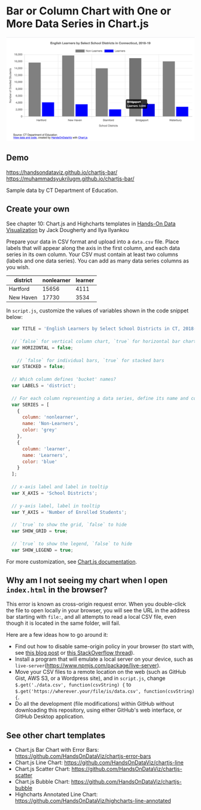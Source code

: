 # Bar or Column Chart with One or More Data Series in Chart.js

![Bar chart with any number of series](./bar.png)

## Demo 
https://handsondataviz.github.io/chartjs-bar/
https://muhammadsyukrilugm.github.io/chartjs-bar/

Sample data by CT Department of Education.

## Create your own
See chapter 10: Chart.js and Highcharts templates in [Hands-On Data Visualization](https://handsondataviz.org) by Jack Dougherty and Ilya Ilyankou

Prepare your data in CSV format and upload into a `data.csv` file. Place labels that will appear along the axis in the first column, and each data series in its own column. Your CSV must contain at least two columns (labels and one data series). You can add as many data series columns as you wish. 

| district  | nonlearner | learner |
|-----------|------------|---------|
| Hartford  | 15656      | 4111    |
| New Haven | 17730      | 3534    |

In `script.js`, customize the values of variables shown in the code snippet below:

```javascript
  var TITLE = 'English Learners by Select School Districts in CT, 2018-19';

  // `false` for vertical column chart, `true` for horizontal bar chart
  var HORIZONTAL = false;

	// `false` for individual bars, `true` for stacked bars
  var STACKED = false;  
  
  // Which column defines 'bucket' names?
  var LABELS = 'district';  

  // For each column representing a data series, define its name and color
  var SERIES = [  
    {
      column: 'nonlearner',
      name: 'Non-Learners',
      color: 'grey'
    },
    {
      column: 'learner',
      name: 'Learners',
      color: 'blue'
    }
  ];

  // x-axis label and label in tooltip
  var X_AXIS = 'School Districts';

  // y-axis label, label in tooltip
  var Y_AXIS = 'Number of Enrolled Students';

  // `true` to show the grid, `false` to hide
  var SHOW_GRID = true; 

  // `true` to show the legend, `false` to hide
  var SHOW_LEGEND = true; 
```

For more customization, see [Chart.js documentation](https://www.chartjs.org/docs/latest/).

## Why am I not seeing my chart when I open `index.html` in the browser?
This error is known as cross-origin request error. When you double-click the file to open locally in your browser, you will see the URL in the address bar starting with `file:`, and all attempts to read a local CSV file, even though it is located in the same folder, will fail.

Here are a few ideas how to go around it:
* Find out how to disable same-origin policy in your browser (to start with, see [this blog post](https://alfilatov.com/posts/run-chrome-without-cors/) or [this StackOverflow thread](https://stackoverflow.com/questions/3102819/disable-same-origin-policy-in-chrome)).
* Install a program that will emulate a local server on your device, such as `live-server`(https://www.npmjs.com/package/live-server).
* Move your CSV files to a remote location on the web (such as GitHub Gist, AWS S3, or a Wordpress site),
and in `script.js`, change `$.get('./data.csv', function(csvString) {` to `$.get('https://wherever.your/file/is/data.csv', function(csvString) {`.
* Do all the development (file modifications) within GitHub without downloading this repository, using either GitHub's web interface, or GitHub Desktop application.

## See other chart templates
* Chart.js Bar Chart with Error Bars: https://github.com/HandsOnDataViz/chartjs-error-bars
* Chart.js Line Chart: https://github.com/HandsOnDataViz/chartjs-line
* Chart.js Scatter Chart: https://github.com/HandsOnDataViz/chartjs-scatter
* Chart.js Bubble Chart: https://github.com/HandsOnDataViz/chartjs-bubble
* Highcharts Annotated Line Chart: https://github.com/HandsOnDataViz/highcharts-line-annotated
